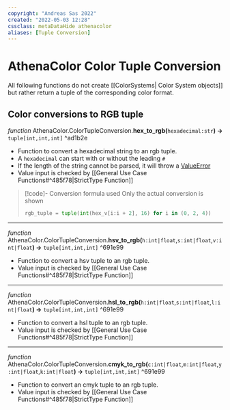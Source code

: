 ```yaml
---
copyright: "Andreas Sas 2022"
created: "2022-05-03 12:28"
cssclass: metaDataHide athenacolor
aliases: [Tuple Conversion]
---
```


# AthenaColor Color Tuple Conversion
All following functions do not create [[ColorSystems| Color System objects]] but rather return a tuple of the corresponding color format.

## Color conversions to RGB tuple

*function* AthenaColor.ColorTupleConversion.**hex_to_rgb(**`hexadecimal:str`**) ->** `tuple[int,int,int]` ^ad1b2e
- Function to convert a hexadecimal string to an rgb tuple.
- A `hexadecimal` can start with or without the leading `#`
- If the length of the string cannot be parsed, it will throw a [ValueError](https://docs.python.org/3/library/exceptions.html#ValueError)
- Value input is checked by [[General Use Case Functions#^485f78|StrictType Function]]
>[!code]- Conversion formula used
>Only the actual conversion is shown 
>```python
>rgb_tuple = tuple(int(hex_v[i:i + 2], 16) for i in (0, 2, 4))
>```

---
*function* AthenaColor.ColorTupleConversion.**hsv_to_rgb(**`h:int|float`,`s:int|float`,`v:int|float`**) ->** `tuple[int,int,int]` ^691e99
- Function to convert a hsv tuple to an rgb tuple.
- Value input is checked by [[General Use Case Functions#^485f78|StrictType Function]]


---
*function* AthenaColor.ColorTupleConversion.**hsl_to_rgb(**`h:int|float`,`s:int|float`,`l:int|float`**) ->** `tuple[int,int,int]` ^691e99
- Function to convert a hsl tuple to an rgb tuple.
- Value input is checked by [[General Use Case Functions#^485f78|StrictType Function]]


---
*function* AthenaColor.ColorTupleConversion.**cmyk_to_rgb(**`c:int|float`,`m:int|float`,`y:int|float`,`k:int|float`**) ->** `tuple[int,int,int]` ^691e99
- Function to convert an cmyk tuple to an rgb tuple.
- Value input is checked by [[General Use Case Functions#^485f78|StrictType Function]]

